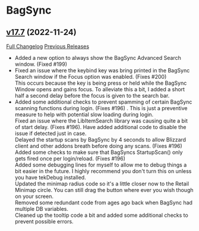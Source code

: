 # BagSync

## [v17.7](https://github.com/Xruptor/BagSync/tree/v17.7) (2022-11-24)
[Full Changelog](https://github.com/Xruptor/BagSync/compare/v17.6...v17.7) [Previous Releases](https://github.com/Xruptor/BagSync/releases)

- Added a new option to always show the BagSync Advanced Search window.  (Fixed #199)  
- Fixed an issue where the keybind key was bring printed in the BagSync Search window if the Focus option was enabled.  (Fixes #200)  
    This occurs because the key is being press or held while the BagSync Window opens and gains focus.  To alleviate this a bit, I added a short half a second delay before the focus is given to the search bar.  
- Added some additional checks to prevent spamming of certain BagSync scanning functions during login.  (Fixes #196) .  This is just a preventive measure to help with potential slow loading during login.  
    Fixed an issue where the LibItemSearch library was causing quite a bit of start delay.  (Fixes #196).  Have added additional code to disable the issue if detected just in case.  
    Delayed the startup scans by BagSync by 4 seconds to allow Blizzard client and other addons breath before doing any scans.  (Fixes #196)  
    Added some checks to make sure that BagSyncs StartupScan() only gets fired once per login/reload. (Fixes #196)  
    Added some debugging lines for myself to allow me to debug things a bit easier in the future.  I highly recommend you don't turn this on unless you have tekDebug installed.  
    Updated the minimap radius code so it's a little closer now to the Retail Minimap circle.  You can still drag the button where ever you wish though on your screen.  
    Removed some redundant code from ages ago back when BagSync had multiple DB variables.  
    Cleaned up the tooltip code a bit and added some additional checks to prevent possible errors.  
